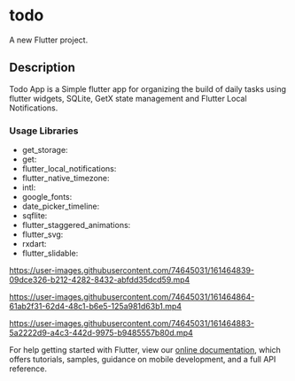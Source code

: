 # todo

A new Flutter project.

## Description
Todo App is a Simple flutter app for organizing the build of daily tasks using flutter widgets, SQLite, GetX state management and Flutter Local Notifications.

### Usage Libraries

 - get_storage:
 - get:
 - flutter_local_notifications:
 - flutter_native_timezone:
 - intl: 
 - google_fonts: 
 - date_picker_timeline: 
 - sqflite: 
 - flutter_staggered_animations: 
 - flutter_svg: 
 - rxdart: 
 - flutter_slidable: 

https://user-images.githubusercontent.com/74645031/161464839-09dce326-b212-4282-8432-abfdd35dcd59.mp4

https://user-images.githubusercontent.com/74645031/161464864-61ab2f31-62d4-48c1-b6e5-125a981d63b1.mp4

https://user-images.githubusercontent.com/74645031/161464883-5a2222d9-a4c3-442d-9975-b9485557b80d.mp4

For help getting started with Flutter, view our
[online documentation](https://flutter.dev/docs), which offers tutorials,
samples, guidance on mobile development, and a full API reference.

